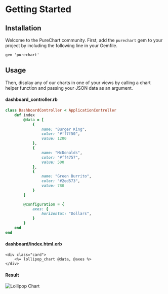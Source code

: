 # Getting Started
## Installation
Welcome to the PureChart community. First, add the `purechart` gem to your project by including the following line in your Gemfile.

```shell
gem 'purechart'
```

## Usage
Then, display any of our charts in one of your views by calling a chart helper function and passing your JSON data as an argument.

#### dashboard_controller.rb
```ruby
class DashboardController < ApplicationController
    def index
        @data = [
            {
                name: "Burger King",
                color: "#ff7f50",
                value: 1200
            },
            {
                name: "McDonalds",
                color: "#ff4757",
                value: 500
            },
            {
                name: "Green Burrito",
                color: "#2ed573",
                value: 780
            }
        ]

        @configuration = {
            axes: {
                horizontal: "Dollars",
            }
        }
    end
end
```

#### dashboard/index.html.erb
```erb
<div class="card">
    <%= lollipop_chart @data, @axes %>
</div>
```

#### Result
![Lollipop Chart](./images/charts/Lollipop.png)